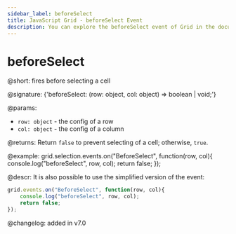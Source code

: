 ```yaml
---
sidebar_label: beforeSelect
title: JavaScript Grid - beforeSelect Event 
description: You can explore the beforeSelect event of Grid in the documentation of the DHTMLX JavaScript UI library. Browse developer guides and API reference, try out code examples and live demos, and download a free 30-day evaluation version of DHTMLX Suite.
---
```


# beforeSelect

@short: fires before selecting a cell

@signature: {'beforeSelect: (row: object, col: object) => boolean | void;'}

@params:

- `row: object` - the config of a row
- `col: object` - the config of a column

@returns:
Return `false` to prevent selecting of a cell; otherwise, `true`.

@example:
grid.selection.events.on("BeforeSelect", function(row, col){
    console.log("beforeSelect", row, col); 
    return false;
});

@descr:
It is also possible to use the simplified version of the event:

~~~js
grid.events.on("BeforeSelect", function(row, col){
    console.log("beforeSelect", row, col); 
    return false;
});
~~~

@changelog:
added in v7.0

[comment]: # (@relatedapi: grid/api/selection/selection_enable_method.md)